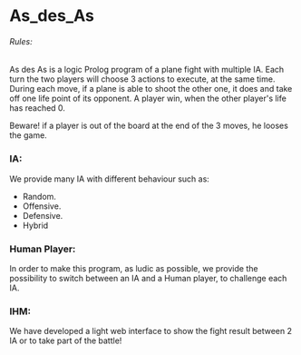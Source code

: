 # As_des_As
###### Rules:
As des As is a logic Prolog program of a plane fight with multiple IA.
Each turn the two players will choose 3 actions to execute, at the same time. 
During each move, if a plane is able to shoot the other one, it does and take off one life point of its opponent.
A player win, when the other player's life has reached 0.

Beware! if a player is out of the board at the end of the 3 moves, he looses the game.

### IA:
We provide many IA with different behaviour such as:
- Random.
- Offensive.
- Defensive.
- Hybrid

### Human Player:
In order to make this program, as ludic as possible, we provide the possibility to switch between an IA and a Human player, to challenge each IA.

### IHM:
We have developed a light web interface to show the fight result between 2 IA or to take part of the battle!

